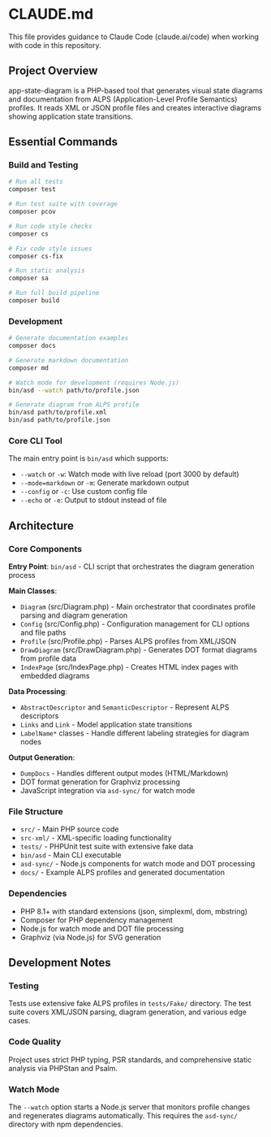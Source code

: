 # CLAUDE.md

This file provides guidance to Claude Code (claude.ai/code) when working with code in this repository.

## Project Overview

app-state-diagram is a PHP-based tool that generates visual state diagrams and documentation from ALPS (Application-Level Profile Semantics) profiles. It reads XML or JSON profile files and creates interactive diagrams showing application state transitions.

## Essential Commands

### Build and Testing
```bash
# Run all tests
composer test

# Run test suite with coverage
composer pcov

# Run code style checks
composer cs

# Fix code style issues
composer cs-fix

# Run static analysis
composer sa

# Run full build pipeline
composer build
```

### Development
```bash
# Generate documentation examples
composer docs

# Generate markdown documentation
composer md

# Watch mode for development (requires Node.js)
bin/asd --watch path/to/profile.json

# Generate diagram from ALPS profile
bin/asd path/to/profile.xml
bin/asd path/to/profile.json
```

### Core CLI Tool
The main entry point is `bin/asd` which supports:
- `--watch` or `-w`: Watch mode with live reload (port 3000 by default)
- `--mode=markdown` or `-m`: Generate markdown output
- `--config` or `-c`: Use custom config file
- `--echo` or `-e`: Output to stdout instead of file

## Architecture

### Core Components

**Entry Point**: `bin/asd` - CLI script that orchestrates the diagram generation process

**Main Classes**:
- `Diagram` (src/Diagram.php) - Main orchestrator that coordinates profile parsing and diagram generation
- `Config` (src/Config.php) - Configuration management for CLI options and file paths
- `Profile` (src/Profile.php) - Parses ALPS profiles from XML/JSON
- `DrawDiagram` (src/DrawDiagram.php) - Generates DOT format diagrams from profile data
- `IndexPage` (src/IndexPage.php) - Creates HTML index pages with embedded diagrams

**Data Processing**:
- `AbstractDescriptor` and `SemanticDescriptor` - Represent ALPS descriptors
- `Links` and `Link` - Model application state transitions
- `LabelName*` classes - Handle different labeling strategies for diagram nodes

**Output Generation**:
- `DumpDocs` - Handles different output modes (HTML/Markdown)
- DOT format generation for Graphviz processing
- JavaScript integration via `asd-sync/` for watch mode

### File Structure
- `src/` - Main PHP source code
- `src-xml/` - XML-specific loading functionality  
- `tests/` - PHPUnit test suite with extensive fake data
- `bin/asd` - Main CLI executable
- `asd-sync/` - Node.js components for watch mode and DOT processing
- `docs/` - Example ALPS profiles and generated documentation

### Dependencies
- PHP 8.1+ with standard extensions (json, simplexml, dom, mbstring)
- Composer for PHP dependency management
- Node.js for watch mode and DOT file processing
- Graphviz (via Node.js) for SVG generation

## Development Notes

### Testing
Tests use extensive fake ALPS profiles in `tests/Fake/` directory. The test suite covers XML/JSON parsing, diagram generation, and various edge cases.

### Code Quality
Project uses strict PHP typing, PSR standards, and comprehensive static analysis via PHPStan and Psalm.

### Watch Mode
The `--watch` option starts a Node.js server that monitors profile changes and regenerates diagrams automatically. This requires the `asd-sync/` directory with npm dependencies.